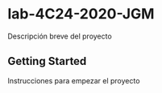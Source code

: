 # lab-4C24-2020-JGM 

Descripción breve del proyecto

## Getting Started

Instrucciones para empezar el proyecto

